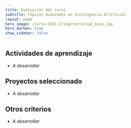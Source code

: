 ```yaml
---
title: Evaluación del curso 
subtitle: Tópicos Avanzados en Inteligencia Artificial 
layout: page
hero_image: /curso-2021-2/img/rectoria2_muse.jpg
hero_darken: true
show_sidebar: false
---
```



## Actividades de aprendizaje 

- *A desarrollar*

## Proyectos seleccionado 

- *A desarrollar*

## Otros criterios

- *A desarrollar*

